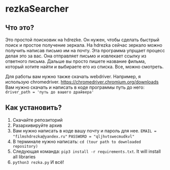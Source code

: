 # rezkaSearcher
## Что это?
Это простой поисковик на hdrezke. Он нужен, чтобы сделать быстрый поиск и простое получение зеркала. На hdrezka сейчас зеркало можно получить написав письмо им на почту. Эта программа упрщает процесс делая это за вас. Она отправляет письмо и извлекает ссылку из ответного письма. Дальше вы просто пишете название фильма, который хотите найти и выбираете его из списка. Все, можно смотреть. 

Для работы вам нужно также скачать webdriver.
Например, я использую chromedriver. https://chromedriver.chromium.org/downloads
Вам нужно скачать и написать в коде программы путь до него: ```driver_path = 'путь до вашего драйвера'```

## Как установить?
1) Скачайте репозиторий
2) Разархивируйте архив
3) Вам нужно написать в коде вашу почту и пароль для нее.
```EMAIL = "filmshdrezka@yandex.ru"```
```PASSWORD = "qljhvtswecmudkvl"```
4) В терминале нужно написать: ```cd (tour path to downloaded repository)```
5) Следующая команда: ```pip3 install -r requirements.txt```. It will install all libraries
6) ```python3 rezka.py``` И всё!

